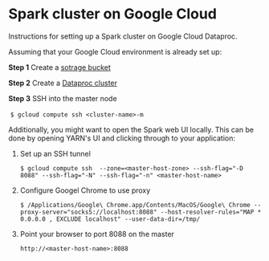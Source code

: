 # Spark cluster on Google Cloud



Instructions for setting up a Spark cluster on Google Cloud Dataproc.



Assuming that your Google Cloud environment is already set up:

**Step 1**	Create a [sotrage bucket](https://console.cloud.google.com/storage/browser?_ga=1.121848655.59419597.1476443859)

**Step 2**	Create a [Dataproc cluster](https://cloud.google.com/dataproc/docs/guides/create-cluster#using_the_cloud_dataproc_ui)

**Step 3**	SSH into the master node

​	     	``$ gcloud compute ssh <cluster-name>-m``



Additionally, you might want to open the Spark web UI locally. This can be done by opening YARN's UI and clicking through to your application:

1. Set up an SSH tunnel

   ``$ gcloud compute ssh  --zone=<master-host-zone> --ssh-flag="-D 8088" --ssh-flag="-N" --ssh-flag="-n" <master-host-name>``

2. Configure Googel Chrome to use proxy

   ``$ /Applications/Google\ Chrome.app/Contents/MacOS/Google\ Chrome --proxy-server="socks5://localhost:8088" --host-resolver-rules="MAP * 0.0.0.0 , EXCLUDE localhost" --user-data-dir=/tmp/``

3. Point your browser to port 8088 on the master

   ``http://<master-host-name>:8088``